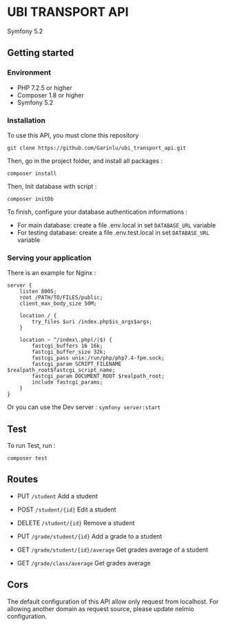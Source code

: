 # UBI TRANSPORT API

Symfony 5.2

## Getting started

### Environment

* PHP 7.2.5 or higher
* Composer 1.8 or higher
* Symfony 5.2

### Installation

To use this API, you must clone this repository

```shell
git clone https://github.com/Garinlu/ubi_transport_api.git
```

Then, go in the project folder, and install all packages :

```shell
composer install
```

Then, Init database with script :

```shell
composer initDb
```

To finish, configure your database authentication informations :

* For main database: create a file .env.local in set `DATABASE_URL` variable
* For testing database: create a file .env.test.local in set `DATABASE_URL` variable

### Serving your application

There is an example for Nginx :

```
server {
	listen 8005;
    root /PATH/TO/FILES/public;
	client_max_body_size 50M;

    location / {
		try_files $uri /index.php$is_args$args;
    }

    location ~ ^/index\.php(/|$) {
		fastcgi_buffers 16 16k;
		fastcgi_buffer_size 32k;
        fastcgi_pass unix:/run/php/php7.4-fpm.sock;
        fastcgi_param SCRIPT_FILENAME $realpath_root$fastcgi_script_name;
        fastcgi_param DOCUMENT_ROOT $realpath_root;
        include fastcgi_params;
	}
}
```

Or you can use the Dev server : `symfony server:start`

## Test

To run Test, run :

```shell
composer test
```

## Routes

* PUT `/student`
  Add a student

* POST `/student/{id}`
  Edit a student

* DELETE `/student/{id}`
  Remove a student

* PUT `/grade/student/{id}`
  Add a grade to a student

* GET `/grade/student/{id}/average`
  Get grades average of a student

* GET `/grade/class/average`
  Get grades average

## Cors

The default configuration of this API allow only request from localhost. For allowing another domain as request source,
please update nelmio configuration.
